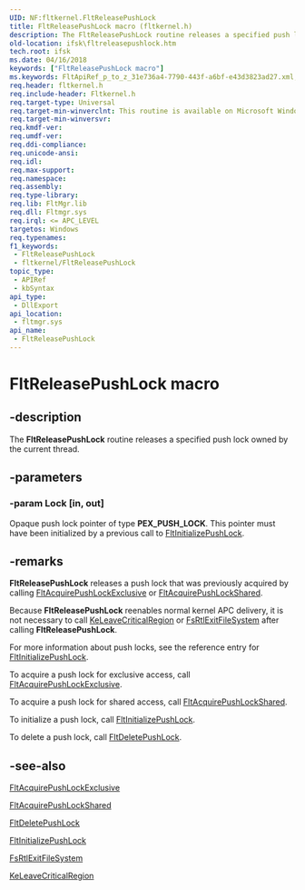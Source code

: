 ```yaml
---
UID: NF:fltkernel.FltReleasePushLock
title: FltReleasePushLock macro (fltkernel.h)
description: The FltReleasePushLock routine releases a specified push lock owned by the current thread.
old-location: ifsk\fltreleasepushlock.htm
tech.root: ifsk
ms.date: 04/16/2018
keywords: ["FltReleasePushLock macro"]
ms.keywords: FltApiRef_p_to_z_31e736a4-7790-443f-a6bf-e43d3823ad27.xml, FltReleasePushLock, FltReleasePushLock routine [Installable File System Drivers], fltkernel/FltReleasePushLock, ifsk.fltreleasepushlock
req.header: fltkernel.h
req.include-header: Fltkernel.h
req.target-type: Universal
req.target-min-winverclnt: This routine is available on Microsoft Windows XP SP2, Microsoft Windows Server 2003 SP1, and later.
req.target-min-winversvr: 
req.kmdf-ver: 
req.umdf-ver: 
req.ddi-compliance: 
req.unicode-ansi: 
req.idl: 
req.max-support: 
req.namespace: 
req.assembly: 
req.type-library: 
req.lib: FltMgr.lib
req.dll: Fltmgr.sys
req.irql: <= APC_LEVEL
targetos: Windows
req.typenames: 
f1_keywords:
 - FltReleasePushLock
 - fltkernel/FltReleasePushLock
topic_type:
 - APIRef
 - kbSyntax
api_type:
 - DllExport
api_location:
 - fltmgr.sys
api_name:
 - FltReleasePushLock
---
```


# FltReleasePushLock macro


## -description

The <b>FltReleasePushLock</b> routine releases a specified push lock owned by the current thread.

## -parameters

### -param Lock [in, out]


Opaque push lock pointer of type **PEX_PUSH_LOCK**. This pointer must have been initialized by a previous call to <a href="/windows-hardware/drivers/ddi/fltkernel/nf-fltkernel-fltinitializepushlock">FltInitializePushLock</a>.

## -remarks

<b>FltReleasePushLock</b> releases a push lock that was previously acquired by calling <a href="/windows-hardware/drivers/ddi/fltkernel/nf-fltkernel-fltacquirepushlockexclusive">FltAcquirePushLockExclusive</a> or <a href="/windows-hardware/drivers/ddi/fltkernel/nf-fltkernel-fltacquirepushlockshared">FltAcquirePushLockShared</a>. 

Because <b>FltReleasePushLock</b> reenables normal kernel APC delivery, it is not necessary to call <a href="/windows-hardware/drivers/ddi/ntddk/nf-ntddk-keleavecriticalregion">KeLeaveCriticalRegion</a> or <a href="/windows-hardware/drivers/ifs/fsrtlexitfilesystem">FsRtlExitFileSystem</a> after calling <b>FltReleasePushLock</b>. 

For more information about push locks, see the reference entry for <a href="/windows-hardware/drivers/ddi/fltkernel/nf-fltkernel-fltinitializepushlock">FltInitializePushLock</a>. 

To acquire a push lock for exclusive access, call <a href="/windows-hardware/drivers/ddi/fltkernel/nf-fltkernel-fltacquirepushlockexclusive">FltAcquirePushLockExclusive</a>. 

To acquire a push lock for shared access, call <a href="/windows-hardware/drivers/ddi/fltkernel/nf-fltkernel-fltacquirepushlockshared">FltAcquirePushLockShared</a>. 

To initialize a push lock, call <a href="/windows-hardware/drivers/ddi/fltkernel/nf-fltkernel-fltinitializepushlock">FltInitializePushLock</a>. 

To delete a push lock, call <a href="/windows-hardware/drivers/ddi/fltkernel/nf-fltkernel-fltdeletepushlock">FltDeletePushLock</a>.

## -see-also

<a href="/windows-hardware/drivers/ddi/fltkernel/nf-fltkernel-fltacquirepushlockexclusive">FltAcquirePushLockExclusive</a>



<a href="/windows-hardware/drivers/ddi/fltkernel/nf-fltkernel-fltacquirepushlockshared">FltAcquirePushLockShared</a>



<a href="/windows-hardware/drivers/ddi/fltkernel/nf-fltkernel-fltdeletepushlock">FltDeletePushLock</a>



<a href="/windows-hardware/drivers/ddi/fltkernel/nf-fltkernel-fltinitializepushlock">FltInitializePushLock</a>



<a href="/windows-hardware/drivers/ifs/fsrtlexitfilesystem">FsRtlExitFileSystem</a>



<a href="/windows-hardware/drivers/ddi/ntddk/nf-ntddk-keleavecriticalregion">KeLeaveCriticalRegion</a>
